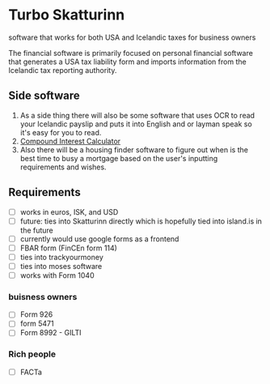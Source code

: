 # Turbo Skatturinn
software that works for both USA and Icelandic taxes for business owners

The financial software is primarily focused on personal financial software that generates a USA tax liability form and imports information from the Icelandic tax reporting authority. 

## Side software
1. As a side thing there will also be some software that uses OCR to read your Icelandic payslip and puts it into English and or layman speak so it's easy for you to read.
2. [Compound Interest Calculator](https://github.com/Einfaldlega-Hugmyndir/Compound_Interest_Calculator)
3. Also there will be a housing finder software to figure out when is the best time to busy a mortgage based on the user's inputting requirements and wishes.

## Requirements
- [ ] works in euros, ISK, and USD
- [ ] future: ties into Skatturinn directly which is hopefully tied into island.is in the future
- [ ] currently would use google forms as a frontend
- [ ] FBAR form (FinCEn form 114)
- [ ] ties into trackyourmoney
- [ ] ties into moses software
- [ ] works with Form 1040
### buisness owners
- [ ] Form 926
- [ ] form 5471
- [ ] Form 8992 - GILTI
### Rich people
- [ ] FACTa
